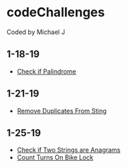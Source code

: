 # codeChallenges
Coded by Michael J
## 1-18-19 
- [Check if Palindrome](/readMEs/palindrome.md)

## 1-21-19
- [Remove Duplicates From Sting](/readMEs/removeDupsFromString.md)

## 1-25-19
- [Check if Two Strings are Anagrams](/readMEs/anagram.md)
- [Count Turns On Bike Lock](/readMEs/bikeLock.md)
